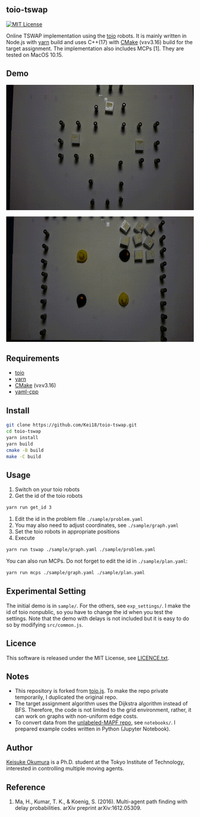 toio-tswap
---
[![MIT License](http://img.shields.io/badge/license-MIT-blue.svg?style=flat)](LICENSE)

Online TSWAP implementation using the [toio](https://toio.io/) robots.
It is mainly written in Node.js with [yarn](https://yarnpkg.com/) build and uses C++(17) with [CMake](https://cmake.org/) (v≥v3.16) build for the target assignment.
The implementation also includes MCPs [1].
They are tested on MacOS 10.15.

## Demo
![time-independence](./material/time-independence.gif)

![8x8, 8 robots](./material/8x8.gif)

## Requirements
- [toio](https://toio.io/)
- [yarn](https://yarnpkg.com/)
- [CMake](https://cmake.org/) (v≥v3.16)
- [yaml-cpp](https://github.com/jbeder/yaml-cpp)

## Install
```sh
git clone https://github.com/Kei18/toio-tswap.git
cd toio-tswap
yarn install
yarn build
cmake -B build
make -C build
```

## Usage
1. Switch on your toio robots
1. Get the id of the toio robots
```sh
yarn run get_id 3
```
1. Edit the id in the problem file `./sample/problem.yaml`
1. You may also need to adjust coordinates, see `./sample/graph.yaml`
1. Set the toio robots in appropriate positions
1. Execute
```sh
yarn run tswap ./sample/graph.yaml ./sample/problem.yaml
```

You can also run MCPs. Do not forget to edit the id in `./sample/plan.yaml`:
```sh
yarn run mcps ./sample/graph.yaml ./sample/plan.yaml
```

## Experimental Setting
The initial demo is in `sample/`.
For the others, see `exp_settings/`.
I make the id of toio nonpublic, so you have to change the id when you test the settings.
Note that the demo with delays is not included but it is easy to do so by modifying `src/common.js`.

## Licence
This software is released under the MIT License, see [LICENCE.txt](LICENCE.txt).

## Notes
- This repository is forked from [toio.js](https://github.com/toio/toio.js). To make the repo private temporarily, I duplicated the original repo.
- The target assignment algorithm uses the Dijkstra algorithm instead of BFS. Therefore, the code is not limited to the grid environment, rather, it can work on graphs with non-uniform edge costs.
- To convert data from the [unlabeled-MAPF repo](https://kei18.github.io/unlabeled-MAPF), see `notebooks/`. I prepared example codes written in Python (Jupyter Notebook).

## Author
[Keisuke Okumura](https://kei18.github.io) is a Ph.D. student at the Tokyo Institute of Technology, interested in controlling multiple moving agents.

## Reference
1. Ma, H., Kumar, T. K., & Koenig, S. (2016). Multi-agent path finding with delay probabilities. arXiv preprint arXiv:1612.05309.
